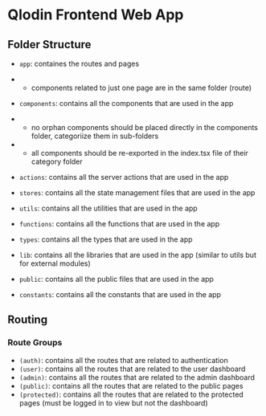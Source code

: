# Qlodin Frontend Web App

## Folder Structure

- `app`: containes the routes and pages
- - components related to just one page are in the same folder (route)

- `components`: contains all the components that are used in the app
- - no orphan components should be placed directly in the components folder, categoriize them in sub-folders
- - all components should be re-exported in the index.tsx file of their category folder

- `actions`: contains all the server actions that are used in the app

- `stores`: contains all the state management files that are used in the app

- `utils`: contains all the utilities that are used in the app

- `functions`: contains all the functions that are used in the app

- `types`: contains all the types that are used in the app

- `lib`: contains all the libraries that are used in the app (similar to utils but for external modules)

- `public`: contains all the public files that are used in the app

- `constants`: contains all the constants that are used in the app

## Routing

### Route Groups
- `(auth)`: contains all the routes that are related to authentication
- `(user)`: contains all the routes that are related to the user dashboard
- `(admin)`: contains all the routes that are related to the admin dashboard
- `(public)`: contains all the routes that are related to the public pages
- `(protected)`: contains all the routes that are related to the protected pages (must be logged in to view but not the dashboard)
